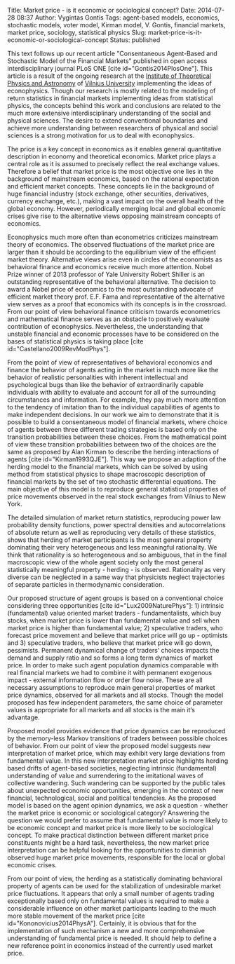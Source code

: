 Title: Market price - is it economic or sociological concept?
Date: 2014-07-28 08:37
Author: Vygintas Gontis
Tags: agent-based models, economics, stochastic models, voter model, Kirman model, V. Gontis, financial markets, market price, sociology, statistical physics
Slug: market-price-is-it-economic-or-sociological-concept
Status: published

This text follows up our recent article
"Consentaneous Agent-Based and Stochastic Model of the Financial
Markets" published in open access interdisciplinary journal PLoS ONE
[cite id="Gontis2014PlosOne"]. This article is a result of the ongoing
research at the [Institute of Theoretical Physics and
Astronomy](https://www.ff.vu.lt/tfai) of [Vilnius
University](https://www.vu.lt) implementing the ideas of econophysics.
Though our research is mostly related to the modeling of return
statistics in financial markets implementing ideas from statistical
physics, the concepts behind this work and conclusions are related to
the much more extensive interdisciplinary understanding of the social
and physical sciences. The desire to extend conventional boundaries and
achieve more understanding between researchers of physical and social
sciences is a strong motivation for us to deal with
econophysics.<!--more-->

The price is a key concept in economics as it enables general
quantitative description in economy and theoretical economics. Market
price plays a central role as it is assumed to precisely reflect the
real exchange values. Therefore a belief that market price is the most
objective one lies in the background of mainstream economics, based on
the rational expectation and efficient market concepts. These concepts
lie in the background of huge financial industry (stock exchange, other
securities, derivatives, currency exchange, etc.), making a vast impact
on the overall health of the global economy. However, periodically
emerging local and global economic crises give rise to the alternative
views opposing mainstream concepts of economics.

Econophysics much more often than econometrics criticizes mainstream
theory of economics. The observed fluctuations of the market price are
larger than it should be according to the equilibrium view of the
efficient market theory. Alternative views arise even in circles of the
economists as behavioral finance and economics receive much more
attention. Nobel Prize winner of 2013 professor of Yale University
Robert Shiller is an outstanding representative of the behavioral
alternative. The decision to award a Nobel price of economics to the
most outstanding advocate of efficient market theory prof. E.F. Fama and
representative of the alternative view serves as a proof that economics
with its concepts is in the crossroad. From our point of view behavioral
finance criticism towards econometrics and mathematical finance serves
as an obstacle to positively evaluate contribution of econophysics.
Nevertheless, the understanding that unstable financial and economic
processes have to be considered on the bases of statistical physics is
taking place [cite id="Castellano2009RevModPhys"].

From the point of view of representatives of behavioral economics and
finance the behavior of agents acting in the market is much more like
the behavior of realistic personalities with inherent intellectual and
psychological bugs than like the behavior of extraordinarily capable
individuals with ability to evaluate and account for all of the
surrounding circumstances and information. For example, they pay much
more attention to the tendency of imitation than to the individual
capabilities of agents to make independent decisions. In our work we aim
to demonstrate that it is possible to build a consentaneous model of
financial markets, where choice of agents between three different
trading strategies is based only on the transition probabilities between
these choices. From the mathematical point of view these transition
probabilities between two of the choices are the same as proposed by
Alan Kirman to describe the herding interactions of agents [cite
id="Kirman1993QJE"]. This way we propose an adaption of the herding
model to the financial markets, which can be solved by using method from
statistical physics to shape macroscopic description of financial
markets by the set of two stochastic differential equations. The main
objective of this model is to reproduce general statistical properties
of price movements observed in the real stock exchanges from Vilnius to
New York.

The detailed simulation of market return statistics, reproducing power
law probability density functions, power spectral densities and
autocorrelations of absolute return as well as reproducing very details
of these statistics, shows that herding of market participants is the
most general property dominating their very heterogeneous and less
meaningful rationality. We think that rationality is so heterogeneous
and so ambiguous, that in the final macroscopic view of the whole agent
society only the most general statistically meaningful property -
herding - is observed. Rationality as very diverse can be neglected in a
same way that physicists neglect trajectories of separate particles in
thermodynamic consideration.

Our proposed structure of agent groups is based on a conventional choice
considering three opportunities [cite id="Lux2009NaturePhys"]: 1)
intrinsic (fundamental) value oriented market traders - fundamentalists,
which buy stocks, when market price is lower than fundamental value and
sell when market price is higher than fundamental value; 2) speculative
traders, who forecast price movement and believe that market price will
go up - optimists and 3) speculative traders, who believe that market
price will go down, pessimists. Permanent dynamical change of traders’
choices impacts the demand and supply ratio and so forms a long term
dynamics of market price. In order to make such agent population
dynamics comparable with real financial markets we had to combine it
with permanent exogenous impact - external information flow or order
flow noise. These are all necessary assumptions to reproduce main
general properties of market price dynamics, observed for all markets
and all stocks. Though the model proposed has few independent
parameters, the same choice of parameter values is appropriate for all
markets and all stocks is the main it‘s advantage.

Proposed model provides evidence that price dynamics can be reproduced
by the memory-less Markov transitions of traders between possible
choices of behavior. From our point of view the proposed model suggests
new interpretation of market price, which may exhibit very large
deviations from fundamental value. In this new interpretation market
price highlights herding based drifts of agent-based societies,
neglecting intrinsic (fundamental) understanding of value and
surrendering to the imitational waves of collective wandering. Such
wandering can be supported by the public tales about unexpected economic
opportunities, emerging in the context of new financial, technological,
social and political tendencies. As the proposed model is based on the
agent opinion dynamics, we ask a question - whether the market price is
economic or sociological category? Answering the question we would
prefer to assume that fundamental value is more likely to be economic
concept and market price is more likely to be sociological concept. To
make practical distinction between different market price constituents
might be a hard task, nevertheless, the new market price interpretation
can be helpful looking for the opportunities to diminish observed huge
market price movements, responsible for the local or global economic
crises.

From our point of view, the herding as a statistically dominating
behavioral property of agents can be used for the stabilization of
undesirable market price fluctuations. It appears that only a small
number of agents trading exceptionally based only on fundamental values
is required to make a considerable influence on other market
participants leading to the much more stable movement of the market
price [cite id="Kononovicius2014PhysA"]. Certainly, it is obvious that
for the implementation of such mechanism a new and more comprehensive
understanding of fundamental price is needed. It should help to define a
new reference point in economics instead of the currently used market
price.
